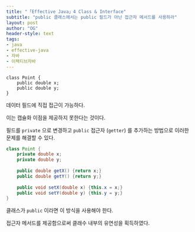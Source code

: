 ```yaml
---
title: "「Effective Java」4 Class & Interface"
subtitle: "public 클래스에서는 public 필드가 아닌 접근자 메서드를 사용하라"
layout: post
author: "OG"
header-style: text
tags:
- java
- effective-java
- 자바
- 이팩티브자바
---
```


```
class Point {
    public double x;
    public double y;
}
```

데이터 필드에 직접 접근이 가능하다.

이는 캡슐화 이점을 제공하지 못한다는 것이다.


필드를 `private` 으로 변경하고 `public` 접근자 (`getter`) 를 추가하는 방법으로 이러한 문제를 해결할 수 있다.

```java
class Point {
    private double x;
    private double y;
    
    public double getX() {return x;}
    public double getY() {return y;}
    
    public void setX(double x) {this.x = x;}
    public void setY(double y) {this.y = y;}
}
```

클래스가 `public` 이라면 이 방식을 사용해야 한다.

접근자 메서드를 제공함으로써 클래수 내부의 유연성을 획득하였다.


